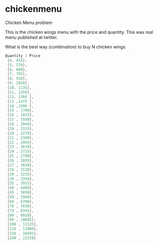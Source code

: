 # chickenmenu

Chicken Menu problem

This is the chicken wings menu with the price and quantity. 
This was real menu published at twitter.

What is the best way (combination) to buy N chicken wings. 

```c
Quantity | Price
 {4, 455},
 {5, 570},
 {6, 680},
 {7, 795},
 {8, 910},
 {9, 1020},
 {10, 1135},
 {11, 1250},
 {12, 1360 },
 {13 ,1475 },
 {14 ,1590 },
 {15 , 1700},
 {16 , 1815},
 {17 , 1930},
 {18 , 2040},
 {19 , 2155},
 {20 , 2270},
 {21 , 2380},
 {22 , 2495},
 {23 , 2610},
 {24 , 2725},
 {25 , 2780},
 {26 , 2895},
 {27 , 3010},
 {28 , 3120},
 {29 , 3235},
 {30 , 3350},
 {35 , 3915},
 {40 , 4480},
 {45 , 5050},
 {50 , 5560},
 {60 , 6700},
 {70 , 7830},
 {75 , 8345},
 {80 , 8910},
 {90 , 10045},
 {100 , 11125},
 {125 , 13900},
 {150 , 16685},
 {200 , 22250}
```
